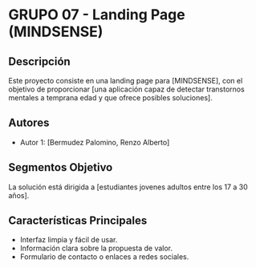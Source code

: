 # GRUPO 07 - Landing Page (MINDSENSE)

## Descripción
Este proyecto consiste en una landing page para [MINDSENSE], con el objetivo de proporcionar [una aplicación capaz de detectar transtornos mentales a temprana edad y que ofrece posibles soluciones].

## Autores
- Autor 1: [Bermudez Palomino, Renzo Alberto]

## Segmentos Objetivo
La solución está dirigida a [estudiantes jovenes adultos entre los 17 a 30 años].

## Características Principales
- Interfaz limpia y fácil de usar.
- Información clara sobre la propuesta de valor.
- Formulario de contacto o enlaces a redes sociales.
